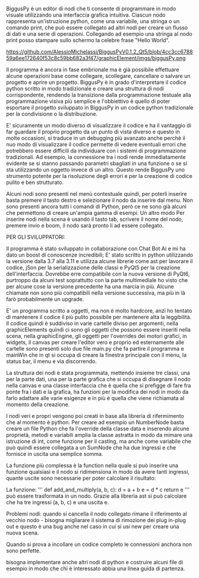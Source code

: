 BiggusPy è un editor di nodi che ti consente di programmare in modo visuale utilizzando una interfaccia 
grafica intuitiva. Ciascun nodo rappresenta un'istruzione python, come una variabile, una stringa o un 
comando print, che può essere collegato ad altri nodi per creare un flusso di dati e una serie di operazioni. 
Collegando ad esempio una stringa al nodo print posso stampare sullo schermo la celebre frase "Hello World".

https://github.com/AlessioMichelassi/BiggusPyV0.1.2_Qt5/blob/4cc3cc678859a6ee172640f53c8c59bb682a3f47/graphicElement/imgs/biggusPy.png

Il programma è ancora in fase embrionale ma è già possibile effettuare alcune operazioni base come collegare, 
scollegare, cancellare o salvare un progetto e aprire un progetto. BiggusPy è in grado d'interpretare il codice 
python scritto in modo tradizionale e creare una struttura di nodi corrispondente, rendendo la transizione 
dalla programmazione testuale alla programmazione visiva più semplice e l'obbiettivo è quello di poter esportare 
il progetto sviluppato in BiggusPy in un codice python tradizionale per la condivisione o la distribuzione.

E' sicuramente un modo diverso di visualizzare il codice e ha il vantaggio di far guardare il proprio progetto 
da un punto di vista diverso e questo in molte occasioni, si traduce in un debugging più avanzato anche perchè 
il nuo modo di visualizzare il codice permette di vedere eventuali errori che potrebbero essere difficili 
da individuare con i sistemi di programmazione tradizionali. Ad esempio, la connessione tra i nodi rende 
immediatamente evidente se si stanno passando parametri sbagliati in una funzione o se si sta utilizzando 
un oggetto invece di un altro. Questo rende BiggusPy uno strumento potente per la risoluzione degli errori 
e per la creazione di codice pulito e ben strutturato.

Alcuni nodi sono presenti nel menù contestuale quindi, per poterli inserire basta premere il tasto destro e 
selezionare il nodo da inserire dal menu. Non sono presenti ancora tutti i comandi di Python, però ce ne sono già 
alcuni che permettono di creare un'ampia gamma di esempi. Un altro modo Per inserire nodi nella scena è usando
il tasto tab, scrivere il nome del nodo, premere invio e boom, il nodo sarà pronto li ad essere collegato. 


PER GLI SVILUPPATORI:

Il programma è stato sviluppato in collaborazione con Chat Bot Ai e mi ha dato un boost di conoscenze incredibili; E'
stato scritto in python utilizzando la versione dalla 3.7 alla 3.11 e utilizza alcune librerie come ast per lavorare 
il codice, jSon per la serializzazione delle classi e PyQt5 per la creazione dell'interfaccia. Dovrebbe erre compatibile 
con la nuova versione di PyQt6, purtroppo da alcuni test soprattutto con la parte multimediale ho visto che per alcune
cose la versione precedente ha una marcia in più. Alcune chiamate non sono più compatibili nella versione successiva, 
ma più in là farò probabilmente un upgrade.

E' un programma scritto a oggetti, ma non è molto hardcore, anzi ho tentato di mantenere il codice il più pulito 
possibile per mantenere alta la leggibilità. Il codice quindi è suddiviso in varie cartelle diviso per argomenti,
nella graphicElements quindi ci sono gli oggetti che possono essere inseriti nella scena, nella graphicEngine, 
gli oggetti per l'overrides dei motori grafici, in widgets, il canvas per creare l'editor vero e proprio ed 
esternamente alle cartelle sono presenti solo due file main.py che fa partire il programma e mainWin che in qt 
si occupa di creare la finestra principale con il menu, la status bar, il menu e via discorrendo.

La struttura dei nodi è stata programmata, mettendo insieme tre classi, una per la parte dati, una per la 
parte grafica che si occupa di disegnare il nodo nella canvas e una classe interfaccia che è quella che si prefigge
di fare fra ponte fra i dati e la grafica, ha funzioni per la modifica dei nodi in modo da farlo adattare alle 
varie esigenze e in più è quella che viene richiamata al momento della creazione. 

I nodi veri e propri vengono poi creati in base alla libreria di rifermimento che al momento è python. Per creare ad
esempio un NumberNode basta creare un file Python che fa l'override della classe data e inserendo alcune proprietà,
metodi e variabili amplia la classe astratta in modo da mimare una istruzione di int, come funzione per il casting, ma 
anche come variabile che può quindi essere collegata a un SumNode che ha due ingressi e che fornisce in uscita 
una semplice somma.

La funzione più complessa è la function nella quale si può inserire una funzione qualsiasi e il nodo si ridimensiona 
in modo da avere tanti ingressi, quante uscite sono necessarie per poter calcolare il risultato:

La funzione:
'''
def add_and_multiply(a, b, c):
    d = a + b
    e = d * c
    return e
'''
può essere trasformata in un nodo. Grazie alla libreria ast si può calcolare che ha tre ingressi (a, b, c) e una 
uscita e. 



Problemi nodi:
quando si cancella il nodo collegato rimane il riferimento al vecchio nodo - bisogna migliarare il sistema di rimozione 
dei plug in-plug out e questo è una bug anche nel caso in cui si usi new per creare una nuova scena.

Quando si prova a incollare un codice completo le connessioni anchora non sono perfette.

bisogna implementare anche altri nodi di python e costruire alcuni file di esempio in modo che chi è interessato 
abbia una linea guida di partenza. 